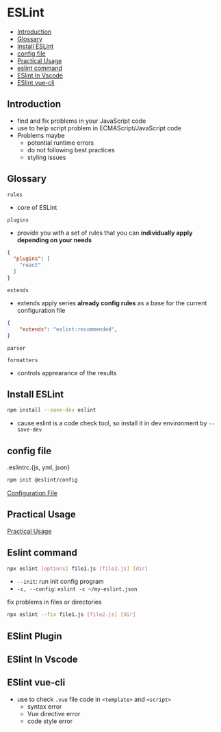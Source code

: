 # ESLint

* [Introduction](#introduction)
* [Glossary](#glossary)
* [Install ESLint](#install-eslint)
* [config file](#config-file)
* [Practical Usage](#practical-usage)
* [eslint command](#eslint-command)
* [ESlint In Vscode](#eslint-in-vscode)
* [ESlint vue-cli](#eslint-vue-cli)

## Introduction

- find and fix problems in your JavaScript code
- use to help script problem in ECMAScript/JavaScript code
- Problems maybe
  - potential runtime errors
  - do not following best practices
  - styling issues

## Glossary

`rules`

- core of ESLint

`plugins`

- provide you with a set of rules that you can **individually apply depending on your needs**

```json
{
  "plugins": [
    "react"
  ]
}
```

`extends`

- extends apply series **already config rules** as a base for the current configuration file

```json
{
    "extends": "eslint:recommended",
}
```

`parser`

`formatters`

- controls apprearance of the results

## Install ESLint

```bash
npm install --save-dev eslint
```

- cause eslint is a code check tool, so install it in dev environment by `--save-dev`

## config file

.eslintrc.{js, yml, json}

```bash
npm init @eslint/config
```

[Configuration File](eslint-configuration-file.md)

## Practical Usage

[Practical Usage](eslint-practical-usage.md)

## Eslint command

```bash
npx eslint [options] file1.js [file2.js] [dir]
```

- `--init`: run init config program
- `-c, --config`: `eslint -c ~/my-eslint.json`

fix problems in files or directories

```bash
npx eslint --fix file1.js [file2.js] [dir]
```

## ESlint Plugin

## ESlint In Vscode

## ESlint vue-cli

- use to check `.vue` file code in `<template>` and `<script>`
  - syntax error
  - Vue directive error
  - code style error
